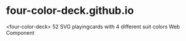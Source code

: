 # four-color-deck.github.io
&lt;four-color-deck> 52 SVG playingcards with 4 different suit colors Web Component
